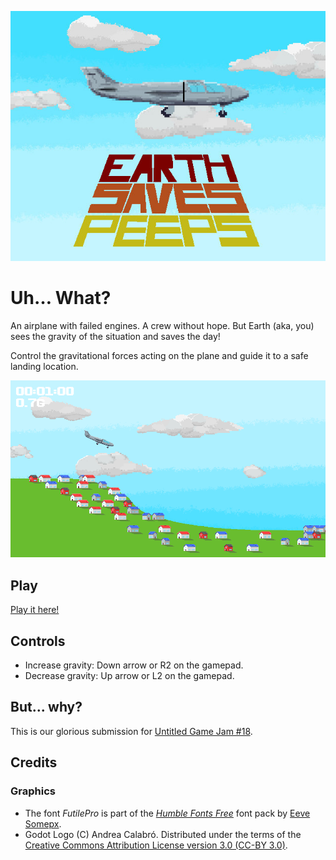 ![Earth Saves Peeps](promo/cover.jpg)

# Uh… What?

An airplane with failed engines. A crew without hope. But Earth (aka, you) sees the gravity of the situation and saves the day!

Control the gravitational forces acting on the plane and guide it to a safe landing location.

![Unbelievably awesome screenshot](promo/screenshot1.png)


## Play

[Play it here!](https://chrisdanger.itch.io/earth-saves-peeps)


## Controls

* Increase gravity: Down arrow or R2 on the gamepad.
* Decrease gravity: Up arrow or L2 on the gamepad.


## But... why?

This is our glorious submission for [Untitled Game Jam #18](https://itch.io/jam/untitled-game-jam-18).


## Credits

### Graphics

* The font _FutilePro_ is part of the [_Humble Fonts Free_](https://somepx.itch.io/humble-fonts-free) font pack by [Eeve Somepx](https://somepx.itch.io).
* Godot Logo (C) Andrea Calabró. Distributed under the terms of the [Creative Commons Attribution License version 3.0 (CC-BY 3.0)](https://creativecommons.org/licenses/by/3.0/legalcode).
